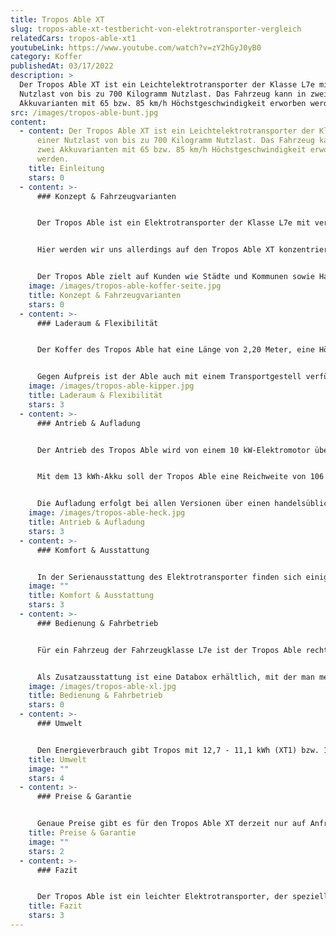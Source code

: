 ```yaml
---
title: Tropos Able XT
slug: tropos-able-xt-testbericht-von-elektrotransporter-vergleich
relatedCars: tropos-able-xt1
youtubeLink: https://www.youtube.com/watch?v=zY2hGyJ0yB0
category: Koffer
publishedAt: 03/17/2022
description: >
  Der Tropos Able XT ist ein Leichtelektrotransporter der Klasse L7e mit einer
  Nutzlast von bis zu 700 Kilogramm Nutzlast. Das Fahrzeug kann in zwei
  Akkuvarianten mit 65 bzw. 85 km/h Höchstgeschwindigkeit erworben werden.
src: /images/tropos-able-bunt.jpg
content:
  - content: Der Tropos Able XT ist ein Leichtelektrotransporter der Klasse L7e mit
      einer Nutzlast von bis zu 700 Kilogramm Nutzlast. Das Fahrzeug kann in
      zwei Akkuvarianten mit 65 bzw. 85 km/h Höchstgeschwindigkeit erworben
      werden.
    title: Einleitung
    stars: 0
  - content: >-
      ### Konzept & Fahrzeugvarianten


      Der Tropos Able ist ein Elektrotransporter der Klasse L7e mit verschiedenen Aufbauarten, welcher hierzulande gleich unter mehreren Namen bekannt ist. Neben der Marke Tropos vertreibt ihn auch die Firma “Zhidou Cars” unter der Bezeichnung „Cenntro Metro“. Außerdem gibt es ein baugleiches Modell noch unter dem Namen “E-Formica 500” sowie „Sevic e500V“ auf dem deutschen Markt angeboten.


      Hier werden wir uns allerdings auf den Tropos Able XT konzentrieren, welcher in zwei Akku-Varianten angeboten wird: als XT1 sowie XT 2. Die Bezeichnungen unterscheiden die Form der Batterie: so besitzt XT1 einen Lithium-Ionen-Akku mit 13 kWh, während der XT 2 bis zu  26 kWh die Energie speichern übernehmen.


      Der Tropos Able zielt auf Kunden wie Städte und Kommunen sowie Handwerk und Industrie ab. So gibt es in mit in zwei Aufbauvarianten: der Koffer-Version mit einem Ladevolumen von rund 3.300 Liter sowie als Pritsche mit einer Ladefläche von knapp drei Quadratmetern. In beiden Fällen besitzt das Fahrzeug eine Breite von 1,40 Meter. Weitere Aufbauvarianten sind laut Tropos auch möglich.
    image: /images/tropos-able-koffer-seite.jpg
    title: Konzept & Fahrzeugvarianten
    stars: 0
  - content: >-
      ### Laderaum & Flexibilität


      Der Koffer des Tropos Able hat eine Länge von 2,20 Meter, eine Höhe von 1,15 Meter und ist 1,35 Meter breit. Dadurch ergibt sich ein Ladevolumen von knapp 3.300 Liter, welches durch geteilte Hecktüren sowie eine seitliche Klapptür (rechts) be- und entladbar ist. Als Pritschenwagen hat die Ladefläche die gleichen Maße, abgesehen natürlich von der Höhe. Die Bodenplatte bildet eine 18mm dicke Siebdruckplatte, welche mit 4 Zurr-Ringen versehen ist.


      Gegen Aufpreis ist der Able auch mit einem Transportgestell verfügbar, welches zum Beispiel mit einem Laubgitter für Landschaftsbaubetriebe geliefert werden kann. Auch eine Plane mit Gestell kann auf Basis dessen aufgebaut werden und erweitert somit den Einsatzbereich des Tropos. Die Nutzlast des Tropos Able liegt je nach Ausstattung bei maximal 580 Kilogramm beim XT1 sowie bis zu 700 Kilogramm beim XT2, wobei hier noch kein Fahrer mit eingerechnet ist. Optional ist eine Anhängekupplung verfügbar, die maximal 300 Kilogramm ziehen kann.
    image: /images/tropos-able-kipper.jpg
    title: Laderaum & Flexibilität
    stars: 3
  - content: >-
      ### Antrieb & Aufladung


      Der Antrieb des Tropos Able wird von einem 10 kW-Elektromotor übernommen. Während die XT1-Modelle eine maximale Höchstgeschwindigkeit von 65 km/h erreichen, kann der Able als XT2  maximal 85 Km/h fahren. Der Antrieb erfolgt über die Hinterachse, um auch bei hoher Beladung eine sichere Straßenlage zu ermöglichen.


      Mit dem 13 kWh-Akku soll der Tropos Able eine Reichweite von 106 bis 121 Kilometern laut WLTP-Zyklus erreichen. Bei der großen Akku-Variante mit der doppelten Kapazität liegt die Reichweite bei 203 bis 229 Kilometer. Tropos gibt für beide Fahrzeuge sogar eine “praxiserprobte Reichweite” von 130 bzw. 260 Kilometer an. Für urbane Zwecke genügt somit die kleinere Variante, während für längere Strecken der XT2 nötig ist.


      Die Aufladung erfolgt bei allen Versionen über einen handelsüblichen 230 Volt-Stecker. Leider finden sich keine offiziellen Angaben oder auch Praxisberichte dazu, wieviel Zeit eine Aufladung des Tropos Able in Anspruch nimmt. Für etwas längere Reichweite sorgt eine Rekuperation der Bremsenergie, welche den Akku während der Fahrt wieder auflädt.
    image: /images/tropos-able-heck.jpg
    title: Antrieb & Aufladung
    stars: 3
  - content: >-
      ### Komfort & Ausstattung


      In der Serienausstattung des Elektrotransporter finden sich einige nützliche Helfer für den Alltagsgebrauch. So sind die Modelle mit einem Radio mit Multifunktions-Touchscreen ausgestattet, welches ebenso eine Bluetooth-Freisprechfunktion für das Telefonieren sowie einen USB-Anschluss besitzt. Die Rückfahrkamera ist besonders praktisch für die Rücksicht bei den Kofferaufbauten und bei beladener Pritsche. Und eine Servolenkung vereinfacht Lenkmanöver bei niedriger Geschwindigkeit. Auch ABS sowie eine Berganfahrhilfe sind bereits serienmäßig verbaut.
    image: ""
    title: Komfort & Ausstattung
    stars: 3
  - content: >-
      ### Bedienung & Fahrbetrieb


      Für ein Fahrzeug der Fahrzeugklasse L7e ist der Tropos Able recht schwer. Mit Batterien wiegt der Able XT1 knapp 900 Kilogramm, als XT2 sogar eine Tonne. Da L7e-Nutzfahrzeuge ohne Akkus nicht mehr als 600 Kilogramm wiegen dürfen, scheinen die Akkus für mehr als einen erheblichen Teil des Gewichts verantwortlich zu sein. Dies ist natürlich von Nachteil auf Grünflächen und in Parks, wo mehr Gewicht auch mehr Belastung für den Rasen bedeutet. Dafür punktet der Tropos mit einem Wendekreis von knapp 4 Meter.


      Als Zusatzausstattung ist eine Databox erhältlich, mit der man mehrere Able-Fahrzeuge vernetzten kann, um beispielsweise das Flottenmanagement zu optimieren oder das sogenannte „Internet der Dinge“ auf die Fahrzeuge des Bestandes anzuwenden. Für Kommunen bietet Tropos an, den Able ab Werk mit oranger Folierung (inklusive rot-weißer Streifen) zu bekleben. Auch an das eigene Firmendesign angelehnte Folierungen sind gegen Aufpreis möglich.
    image: /images/tropos-able-xl.jpg
    title: Bedienung & Fahrbetrieb
    stars: 0
  - content: >-
      ### Umwelt


      Den Energieverbrauch gibt Tropos mit 12,7 - 11,1 kWh (XT1) bzw. 13,4 - 11,9 kWh (XT2) auf 100 km an. Ein Verbrauch von 12 kWh pro 100 km würde bei Strompreisen von 30 Cent pro kWh zu Energiekosten von 3,60 Euro pro 100 km führen. Ein Solarmodul für mehr Reichweite ist nicht verfügbar.
    title: Umwelt
    image: ""
    stars: 4
  - content: >-
      ### Preise & Garantie


      Genaue Preise gibt es für den Tropos Able XT derzeit nur auf Anfrage. Aber da das vorherige Modell XT mit 13 kWh-Lithium-Ionen-Akku bei 25.700 Euro und als 26 kWh-Variante bei 30.700 Euro startete, dürften die heutigen Preise noch höher liegen. Damit ist der Tropos definitiv kein Schnäppchen. Der Akku ist allerdings immer mit im Preis inbegriffen und kann nicht dazu gemietet werden. Die Garantie auf das Fahrzeug beträgt 2 Jahre, auf die Batterie gibt es 5 Jahre.
    title: Preise & Garantie
    image: ""
    stars: 2
  - content: >-
      ### Fazit


      Der Tropos Able ist ein leichter Elektrotransporter, der speziell für Kommunen sowie Industrie und Handwerk geeignet ist. Durch sein hohes Gewicht scheint er für den Landschaftsbau allerdings weniger geeignet. Trotz seiner geringen Außenmaße ergeben sich je nach Aufbau praktische Transportlösungen mit einer guten Raumausnutzung. Durch die drei angebotenen Batterie-Varianten kann der Kunde außerdem zwischen einem niedrigerem Preis und einer höheren Reichweite abwägen.
    title: Fazit
    stars: 3
---
```

